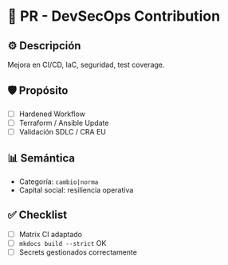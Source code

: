 # 🔐 PR - DevSecOps Contribution

## ⚙️ Descripción

Mejora en CI/CD, IaC, seguridad, test coverage.

## 🛡️ Propósito

- [ ] Hardened Workflow
- [ ] Terraform / Ansible Update
- [ ] Validación SDLC / CRA EU

## 📊 Semántica
- Categoría: `cambio|norma`
- Capital social: resiliencia operativa

## ✅ Checklist
- [ ] Matrix CI adaptado
- [ ] `mkdocs build --strict` OK
- [ ] Secrets gestionados correctamente